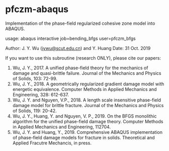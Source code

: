 # pfczm-abaqus
Implementation of the phase-field regularized cohesive zone model into ABAQUS.

usage: abaqus interactive job=bending_bfgs user=pfczm_bfgs

Author: J. Y. Wu (jywu@scut.edu.cn) and Y. Huang
Date: 31 Oct. 2019

If you want to use this subroutine (research ONLY), please cite our papers:
1. Wu, J. Y., 2017. A unified phase-field theory for the mechanics of damage and quasi-brittle failure. 
   Journal of the Mechanics and Physics of Solids, 103: 72-99.
2. Wu, J. Y., 2018. A geometrically regularized gradient damage model with energetic equivalence. 
   Computer Methods in Applied Mechanics and Engineering, 328: 612-637.
3. Wu, J. Y. and Nguyen, V.P., 2018. A length scale insensitive phase-field damage model for brittle 
   fracture. Journal of the Mechanics and Physics of Solids, 119: 20-42.
4. Wu, J. Y., Huang, Y. and Nguyen, V. P., 2019. On the BFGS monolithic algorithm for the unified 
   phase-field damage theory. Computer Methods in Applied Mechanics and Engineering, 112704.
5. Wu, J. Y. and Huang, Y., 2019. Comprehensive ABAQUS implementation of phase-field damage models 
   for fracture in solids. Theoretical and Applied Fracutre Mechancis, in press.
